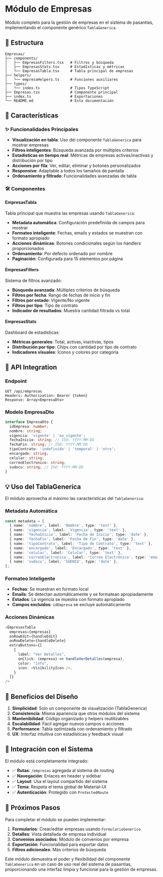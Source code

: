 # Módulo de Empresas

Módulo completo para la gestión de empresas en el sistema de pasantías, implementando el componente genérico `TablaGenerica`.

## 📁 Estructura

```
Empresas/
├── components/
│   ├── EmpresasFilters.tsx   # Filtros y búsqueda
│   ├── EmpresasStats.tsx     # Estadísticas y métricas
│   └── EmpresasTabla.tsx     # Tabla principal de empresas
├── helpers/
│   └── empresaHelpers.ts     # Funciones auxiliares
├── types/
│   └── index.ts              # Tipos TypeScript
├── Empresas.tsx              # Componente principal
├── index.ts                  # Exportaciones
└── README.md                 # Esta documentación
```

## 🎯 Características

### ✨ Funcionalidades Principales

- **Visualización en tabla**: Uso del componente `TablaGenerica` para mostrar empresas
- **Filtros inteligentes**: Búsqueda avanzada por múltiples criterios
- **Estadísticas en tiempo real**: Métricas de empresas activas/inactivas y distribución por tipo
- **Acciones por fila**: Ver, editar, eliminar y botones personalizados
- **Responsive**: Adaptable a todos los tamaños de pantalla
- **Ordenamiento y filtrado**: Funcionalidades avanzadas de tabla

### 🛠️ Componentes

#### EmpresasTabla

Tabla principal que muestra las empresas usando `TablaGenerica`:

- **Metadata automática**: Configuración predefinida de campos para mostrar
- **Formateo inteligente**: Fechas, emails y estados se muestran con formato apropiado
- **Acciones dinámicas**: Botones condicionales según los handlers proporcionados
- **Ordenamiento**: Por defecto ordenado por nombre
- **Paginación**: Configurada para 15 elementos por página

#### EmpresasFilters

Sistema de filtros avanzado:

- **Búsqueda avanzada**: Múltiples criterios de búsqueda
- **Filtros por fecha**: Rango de fechas de inicio y fin
- **Filtros por estado**: Vigente/No vigente
- **Filtros por tipo**: Tipo de contrato
- **Indicador de resultados**: Muestra cantidad filtrada vs total

#### EmpresasStats

Dashboard de estadísticas:

- **Métricas generales**: Total, activas, inactivas, tipos
- **Distribución por tipo**: Chips con cantidad por tipo de contrato
- **Indicadores visuales**: Íconos y colores por categoría

## 🔌 API Integration

### Endpoint

```
GET /api/empresas
Headers: Authorization: Bearer {token}
Response: Array<EmpresaDto>
```

### Modelo EmpresaDto

```typescript
interface EmpresaDto {
  idEmpresa: number;
  nombre: string;
  vigencia: 'vigente' | 'no_vigente';
  fechaInicio: string; // ISO: YYYY-MM-DD
  fechaFin: string; // ISO: YYYY-MM-DD
  tipoContrato: 'indefinido' | 'temporal' | 'otro';
  encargado: string;
  celular: string;
  correoElectronico: string;
  sudocu: string; // ISO: YYYY-MM-DD
}
```

## 💡 Uso del TablaGenerica

El módulo aprovecha al máximo las características del `TablaGenerica`:

### Metadata Automática

```typescript
const metadata = [
  { name: 'nombre', label: 'Nombre', type: 'text' },
  { name: 'vigencia', label: 'Vigencia', type: 'text' },
  { name: 'fechaInicio', label: 'Fecha de Inicio', type: 'date' },
  { name: 'fechaFin', label: 'Fecha de Fin', type: 'date' },
  { name: 'tipoContrato', label: 'Tipo de Contrato', type: 'text' },
  { name: 'encargado', label: 'Encargado', type: 'text' },
  { name: 'celular', label: 'Celular', type: 'text' },
  { name: 'correoElectronico', label: 'Correo Electrónico', type: 'email' },
  { name: 'sudocu', label: 'SUDOCU', type: 'date' },
];
```

### Formateo Inteligente

- **Fechas**: Se muestran en formato local
- **Emails**: Se detectan automáticamente y se formatean apropiadamente
- **Estados**: La vigencia se muestra con formato apropiado
- **Campos excluidos**: `idEmpresa` se excluye automáticamente

### Acciones Dinámicas

```typescript
<EmpresasTabla
  empresas={empresas}
  onRowEdit={handleEdit}
  onRowDelete={handleDelete}
  extraButtons={[
    {
      label: "Ver Detalles",
      onClick: (empresa) => handleVerDetalles(empresa),
      color: "info",
      icon: <VisibilityIcon />,
    }
  ]}
/>
```

## 🎨 Beneficios del Diseño

1. **Simplicidad**: Solo un componente de visualización (TablaGenerica)
2. **Consistencia**: Misma apariencia que otros módulos del sistema
3. **Mantenibilidad**: Código organizado y helpers reutilizables
4. **Escalabilidad**: Fácil agregar nuevos campos o acciones
5. **Performance**: Tabla optimizada con ordenamiento y filtrado
6. **UX**: Interfaz intuitiva con estadísticas y feedback visual

## 🔗 Integración con el Sistema

El módulo está completamente integrado:

- ✅ **Rutas**: `/empresas` agregada al sistema de routing
- ✅ **Navegación**: Enlaces en header y sidebar
- ✅ **Layout**: Usa el layout compartido del sistema
- ✅ **Tema**: Respeta el tema global de Material-UI
- ✅ **Autenticación**: Protegido con `ProtectedRoute`

## 🚀 Próximos Pasos

Para completar el módulo se pueden implementar:

1. **Formularios**: Crear/editar empresas usando `FormularioGenerico`
2. **Detalles**: Vista detallada de empresa individual
3. **Convenios asociados**: Módulo de convenios por empresa
4. **Exportación**: Funcionalidad para exportar datos
5. **Filtros adicionales**: Más criterios de búsqueda

Este módulo demuestra el poder y flexibilidad del componente `TablaGenerica` en un caso de uso real del sistema de pasantías, proporcionando una interfaz limpia y funcional para la gestión de empresas.
